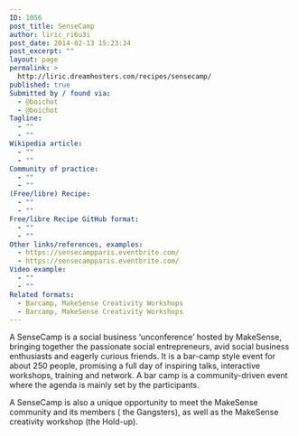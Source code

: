 ```yaml
---
ID: 1056
post_title: SenseCamp
author: liric_ri6u3i
post_date: 2014-02-13 15:23:34
post_excerpt: ""
layout: page
permalink: >
  http://liric.dreamhosters.com/recipes/sensecamp/
published: true
Submitted by / found via:
  - @boichot
  - @boichot
Tagline:
  - ""
  - ""
Wikipedia article:
  - ""
  - ""
Community of practice:
  - ""
  - ""
(Free/libre) Recipe:
  - ""
  - ""
Free/libre Recipe GitHub format:
  - ""
  - ""
Other links/references, examples:
  - https://sensecampparis.eventbrite.com/
  - https://sensecampparis.eventbrite.com/
Video example:
  - ""
  - ""
Related formats:
  - Barcamp, MakeSense Creativity Workshops
  - Barcamp, MakeSense Creativity Workshops
---
```

A SenseCamp is a social business ‘unconference’ hosted by MakeSense, bringing together the passionate social entrepreneurs, avid social business enthusiasts and eagerly curious friends. It is a bar-camp style event for about 250 people, promising a full day of inspiring talks, interactive workshops, training and network. A bar camp is a community-driven event where the agenda is mainly set by the participants. 

A SenseCamp is also a unique opportunity to meet the MakeSense community and its members ( the Gangsters), as well as the MakeSense creativity workshop (the Hold-up).